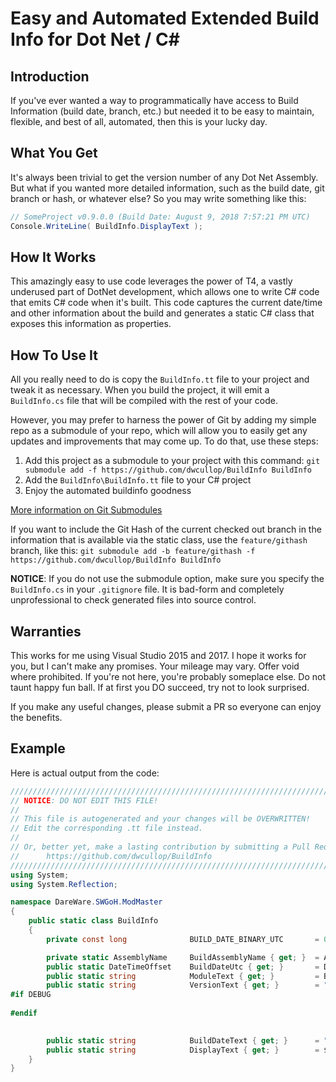 # Easy and Automated Extended Build Info for Dot Net / C#
## Introduction

If you've ever wanted a way to programmatically have access to Build Information (build date, branch, etc.) but needed it to be easy to maintain, flexible, and best of all, automated, then this is your lucky day.

## What You Get

It's always been trivial to get the version number of any Dot Net Assembly.  But what if you wanted more detailed information, such as the build date, git branch or hash, or whatever else?  So you may write something like this:

```csharp
// SomeProject v0.9.0.0 (Build Date: August 9, 2018 7:57:21 PM UTC)
Console.WriteLine( BuildInfo.DisplayText ); 
```

## How It Works

This amazingly easy to use code leverages the power of T4, a vastly underused part of DotNet development, which allows one to write C# code that emits C# code when it's built.  This code captures the current date/time and other information about the build and generates a static C# class that exposes this information as properties.

## How To Use It

All you really need to do is copy the `BuildInfo.tt` file to your project and tweak it as necessary.  When you build the project, it will emit a `BuildInfo.cs` file that will be compiled with the rest of your code.

However, you may prefer to harness the power of Git by adding my simple repo as a submodule of your repo, which will allow you to easily get any updates and improvements that may come up.  To do that, use these steps:

 1) Add this project as a submodule to your project with this command:
 `git submodule add -f https://github.com/dwcullop/BuildInfo BuildInfo`
 2) Add the `BuildInfo\BuildInfo.tt`  file to your C# project
 3) Enjoy the automated buildinfo goodness

[More information on Git Submodules](https://git-scm.com/docs/git-submodule)

If you want to include the Git Hash of the current checked out branch in the information that is available via the static class, use the `feature/githash` branch, like this:
`git submodule add -b feature/githash -f https://github.com/dwcullop/BuildInfo BuildInfo`

**NOTICE**: If you do not use the submodule option, make sure you specify the `BuildInfo.cs` in your `.gitignore` file.  It is bad-form and completely unprofessional to check generated files into source control.

## Warranties

This works for me using Visual Studio 2015 and 2017.  I hope it works for you, but I can't make any promises.  Your mileage may vary.  Offer void where prohibited.  If you're not here, you're probably someplace else.  Do not taunt happy fun ball.  If at first you DO succeed, try not to look surprised.

If you make any useful changes, please submit a PR so everyone can enjoy the benefits.


## Example

Here is actual output from the code:
```csharp
/////////////////////////////////////////////////////////////////////////////////////////////////////////////
// NOTICE: DO NOT EDIT THIS FILE!
// 
// This file is autogenerated and your changes will be OVERWRITTEN! 
// Edit the corresponding .tt file instead.
//
// Or, better yet, make a lasting contribution by submitting a Pull Request:  
//      https://github.com/dwcullop/BuildInfo
/////////////////////////////////////////////////////////////////////////////////////////////////////////////
using System;
using System.Reflection;

namespace DareWare.SWGoH.ModMaster
{
    public static class BuildInfo
    {
        private const long              BUILD_DATE_BINARY_UTC       = 0x48d60c5b7e5bd8b9;    // August 27, 2018 8:27:22.100959 PM UTC

        private static AssemblyName     BuildAssemblyName { get; }  = Assembly.GetExecutingAssembly().GetName();
        public static DateTimeOffset    BuildDateUtc { get; }       = DateTime.FromBinary(BUILD_DATE_BINARY_UTC);
        public static string            ModuleText { get; }         = BuildAssemblyName.Name;
        public static string            VersionText { get; }        = "v" + BuildAssemblyName.Version.ToString()
#if DEBUG
                                                                                + " [DEBUG]"
#endif
                                                                                ;

        public static string            BuildDateText { get; }      = "Monday, August 27, 2018 8:27:22 PM UTC";
        public static string            DisplayText { get; }        = $"{ModuleText} {VersionText} (Build Date: {BuildDateText})";
    }
}
```




